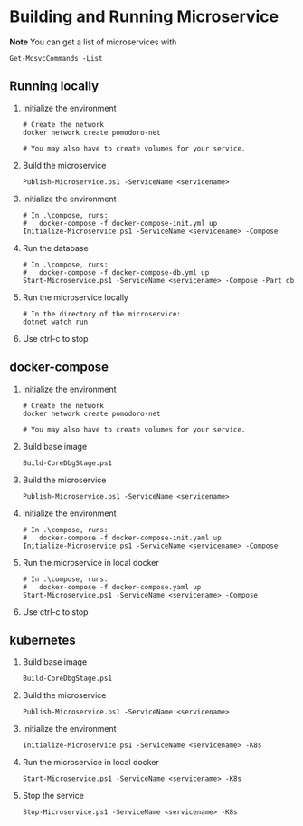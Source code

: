 # Building and Running Microservice

**Note** You can get a list of microservices with

    Get-McsvcCommands -List

## Running locally

1. Initialize the environment

       # Create the network
       docker network create pomodoro-net

       # You may also have to create volumes for your service. 

2. Build the microservice

       Publish-Microservice.ps1 -ServiceName <servicename>

3. Initialize the environment

       # In .\compose, runs:
       #   docker-compose -f docker-compose-init.yml up
       Initialize-Microservice.ps1 -ServiceName <servicename> -Compose

4. Run the database

       # In .\compose, runs:
       #   docker-compose -f docker-compose-db.yml up
       Start-Microservice.ps1 -ServiceName <servicename> -Compose -Part db

5. Run the microservice locally

       # In the directory of the microservice:
       dotnet watch run

6. Use ctrl-c to stop       


## docker-compose

1. Initialize the environment

       # Create the network
       docker network create pomodoro-net

       # You may also have to create volumes for your service. 

2. Build base image

       Build-CoreDbgStage.ps1

3. Build the microservice

       Publish-Microservice.ps1 -ServiceName <servicename>

4. Initialize the environment

       # In .\compose, runs:
       #   docker-compose -f docker-compose-init.yaml up
       Initialize-Microservice.ps1 -ServiceName <servicename> -Compose

5. Run the microservice in local docker

       # In .\compose, runs:
       #   docker-compose -f docker-compose.yaml up
       Start-Microservice.ps1 -ServiceName <servicename> -Compose

6. Use ctrl-c to stop       


## kubernetes

1. Build base image

       Build-CoreDbgStage.ps1

2. Build the microservice

       Publish-Microservice.ps1 -ServiceName <servicename>

3. Initialize the environment

       Initialize-Microservice.ps1 -ServiceName <servicename> -K8s

4. Run the microservice in local docker

       Start-Microservice.ps1 -ServiceName <servicename> -K8s

5. Stop the service 

       Stop-Microservice.ps1 -ServiceName <servicename> -K8s
